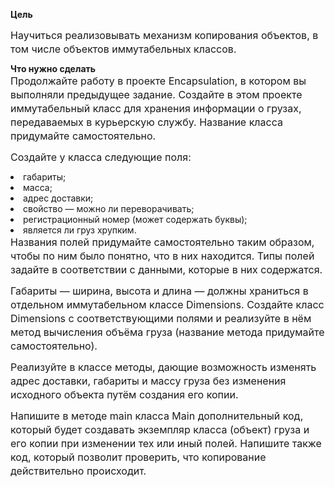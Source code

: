 <strong fr-original-style="" style="font-weight: 700; box-sizing: border-box;">Цель</strong>
<p fr-original-style="" style="margin-top: 0px; margin-bottom: 12px; color: var(--ui-sb-color-text-main); box-sizing: border-box; font-size: 16px; line-height: 22px;">Научиться реализовывать механизм копирования объектов, в том числе объектов иммутабельных классов.</p>
<strong fr-original-style="" style="font-weight: 700; box-sizing: border-box;">Что нужно сделать</strong>
<p fr-original-style="" style="margin-top: 0px; margin-bottom: 12px; color: var(--ui-sb-color-text-main); box-sizing: border-box; font-size: 16px; line-height: 22px;">Продолжайте работу в проекте Encapsulation, в котором вы выполняли предыдущее задание. Создайте в этом проекте иммутабельный класс для хранения информации о грузах, передаваемых в курьерскую службу. Название класса придумайте самостоятельно.</p>
<p fr-original-style="" style="margin-top: 0px; margin-bottom: 12px; color: var(--ui-sb-color-text-main); box-sizing: border-box; font-size: 16px; line-height: 22px;">Создайте у класса следующие поля:</p>
<li fr-original-style="" style="box-sizing: border-box;">габариты;</li>
<li fr-original-style="" style="box-sizing: border-box;">масса;</li>
<li fr-original-style="" style="box-sizing: border-box;">адрес доставки;</li>
<li fr-original-style="" style="box-sizing: border-box;">свойство — можно ли переворачивать;</li>
<li fr-original-style="" style="box-sizing: border-box;">регистрационный номер (может содержать буквы);</li>
<li fr-original-style="" style="box-sizing: border-box;">является ли груз хрупким.</li>
<p fr-original-style="" style="margin-top: 0px; margin-bottom: 12px; color: var(--ui-sb-color-text-main); box-sizing: border-box; font-size: 16px; line-height: 22px;">Названия полей придумайте самостоятельно таким образом, чтобы по ним было понятно, что в них находится. Типы полей задайте в соответствии с данными, которые в них содержатся.</p>
<p fr-original-style="" style="margin-top: 0px; margin-bottom: 12px; color: var(--ui-sb-color-text-main); box-sizing: border-box; font-size: 16px; line-height: 22px;">Габариты — ширина, высота и длина — должны храниться в отдельном иммутабельном классе Dimensions. Создайте класс Dimensions с соответствующими полями и реализуйте в нём метод вычисления объёма груза (название метода придумайте самостоятельно).</p>
<p fr-original-style="" style="margin-top: 0px; margin-bottom: 12px; color: var(--ui-sb-color-text-main); box-sizing: border-box; font-size: 16px; line-height: 22px;">Реализуйте в классе методы, дающие возможность изменять адрес доставки, габариты и массу груза без изменения исходного объекта путём создания его копии.</p>
<p fr-original-style="" style="margin-top: 0px; margin-bottom: 12px; color: var(--ui-sb-color-text-main); box-sizing: border-box; font-size: 16px; line-height: 22px;">Напишите в методе main класса Main дополнительный код, который будет создавать экземпляр класса (объект) груза и его копии при изменении тех или иный полей. Напишите также код, который позволит проверить, что копирование действительно происходит.</p>